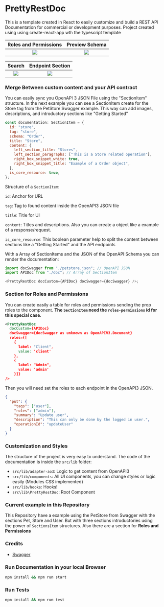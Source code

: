 # PrettyRestDoc

This is a template created in React to easily customize and build a REST API Documentation for commercial or development purposes. Project created using using create-react-app wth the typescript template

Roles and Permissions      |  Preview Schema
:-------------------------:|:-------------------------:
![](https://user-images.githubusercontent.com/12489333/124013991-59944b00-d9b9-11eb-825e-5a02a9b99487.jpeg)  |  ![](https://user-images.githubusercontent.com/12489333/124013983-57ca8780-d9b9-11eb-90b6-6a0227e8bac3.jpeg)

Search      |  Endpoint Section
:-------------------------:|:-------------------------:
![](https://user-images.githubusercontent.com/12489333/124014002-5b5e0e80-d9b9-11eb-90ae-90e42f798149.jpeg)  |  ![](https://user-images.githubusercontent.com/12489333/124014698-3a49ed80-d9ba-11eb-9357-4678e4ebe17c.jpeg)



### Merge Between custom content and your API contract

You can easily sync you OpenAPI 3 JSON File using the "SectionItem" structure. In the next example you can see a SectionItem create for the Store tag from the PetStore Swagger example. This way can add images, descriptions, and introductory sections like "Getting Started"

```javascript
const documentation: SectionItem = {
  id: "store",
  tag: "store",
  schema: "Order",
  title: "Store",
  content: {
    left_section_title: "Stores",
    left_section_paragraphs: ["This is a Store related operation"],
    right_box_snippet_white: true,
    right_box_snippet_title: "Example of a Order object",
  },
  is_core_resource: true,
};
```

Structure of a `SectionItem`:

`id`: Anchor for URL

`tag`: Tag to found content inside the OpenAPI3 JSON file

`title`: Title for UI

`content`: Titles and descriptions. Also you can create a object like a example of a response/request.

`is_core_resource`: This boolean parameter help to split the content between sections like a "Getting Started" and the API endpoints

With a Array of SectionItems and the JSON of the OpenAPI Schema you can render the documentation:

```javascript
import docSwagger from "./petstore.json"; // OpenAPI JSON
import APIDoc from "./doc"; // Array of SectionItem

<PrettyRestDoc docCustom={APIDoc} docSwagger={docSwagger} />;
```

### Section for Roles and Permissions

You can create easily a table for roles and permissions sending the prop roles to the component. **The `SectionItem` need the `roles-permissions` id for this special case.**

```xml
<PrettyRestDoc
  docCustom={APIDoc}
  docSwagger={docSwagger as unknown as OpenAPIV3.Document}
  roles={[
    {
      label: "Client",
      value: 'client'
    },
    {
      label: "Admin",
      value: 'admin'
    }]}
/>
```

Then you will need set the roles to each endpoint in the OpenAPI3 JSON.

```json
{
  "put": {
    "tags": ["user"],
    "roles": ["admin"],
    "summary": "Update user",
    "description": "This can only be done by the logged in user.",
    "operationId": "updateUser"
  }
}
```

### Customization and Styles

The structure of the project is very easy to understand. The code of the documentation is inside the `src/lib` folder:

- `src/lib/adapter-ao3`: Logic to get content from OpenAPI3
- `src/lib/components`: All UI components, you can change styles or logic easily (Modules CSS implemented)
- `src/lib/hooks`: Hooks!
- `src\lib\PrettyRestDoc`: Root Component

### Current example in this Repository

This Repository have a example using the PetStore from Swagger with the sections Pet, Store and User. But with three sections introductories using the power of `SectionsItem` structures. Also there are a section for **Roles and Permissions**

### Credits

- [Swagger](https://swagger.io/)

### Run Documentation in your local Browser
```bash
npm install && npm run start
```

### Run Tests 
```bash
npm install && npm run test
```
